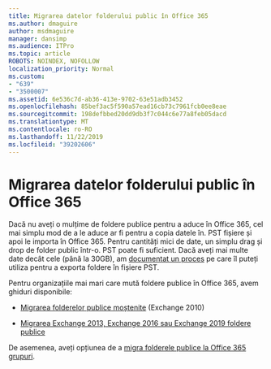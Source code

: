```yaml
---
title: Migrarea datelor folderului public în Office 365
ms.author: dmaguire
author: msdmaguire
manager: dansimp
ms.audience: ITPro
ms.topic: article
ROBOTS: NOINDEX, NOFOLLOW
localization_priority: Normal
ms.custom:
- "639"
- "3500007"
ms.assetid: 6e536c7d-ab36-413e-9702-63e51adb3452
ms.openlocfilehash: 85bef3ac5f590a57ead16cb73c7961fcb0ee8eae
ms.sourcegitcommit: 198defbbed20dd9db3f7c044c6e77a8feb05dacd
ms.translationtype: MT
ms.contentlocale: ro-RO
ms.lasthandoff: 11/22/2019
ms.locfileid: "39202606"
---
```

# <a name="migrate-public-folder-data-to-office-365"></a>Migrarea datelor folderului public în Office 365

Dacă nu aveți o mulțime de foldere publice pentru a aduce în Office 365, cel mai simplu mod de a le aduce ar fi pentru a copia datele în. PST fișiere și apoi le importa în Office 365. Pentru cantități mici de date, un simplu drag și drop de folder public într-o. PST poate fi suficient. Dacă aveți mai multe date decât cele (până la 30GB), am [documentat un proces](https://technet.microsoft.com/library/dn874017%28v=exchg.150%29.aspx) pe care îl puteți utiliza pentru a exporta foldere în fișiere PST.
  
Pentru organizațiile mai mari care mută foldere publice în Office 365, avem ghiduri disponibile:
  
- [Migrarea folderelor publice moștenite](https://docs.microsoft.com/exchange/collaboration-exo/public-folders/batch-migration-of-legacy-public-folders) (Exchange 2010)

- [Migrarea Exchange 2013, Exchange 2016 sau Exchange 2019 foldere publice](https://docs.microsoft.com/Exchange/collaboration/public-folders/migrate-to-exchange-online)

De asemenea, aveți opțiunea de a [migra folderele publice la Office 365 grupuri](https://docs.microsoft.com/Exchange/collaboration/public-folders/migrate-to-office-365-groups).
  